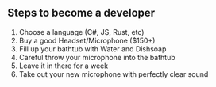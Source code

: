 ## Steps to become a developer

1. Choose a language (C#, JS, Rust, etc)
2. Buy a good Headset/Microphone ($150+)
3.  Fill up your bathtub with Water and Dishsoap
4. Careful throw your microphone into the bathtub
5. Leave it in there for a week
6. Take out your new microphone with perfectly clear sound 

<!--
**x3rt/x3rt** is a ✨ _special_ ✨ repository because its `README.md` (this file) appears on your GitHub profile.

Here are some ideas to get you started:

- 🔭 I’m currently working on ...
- 🌱 I’m currently learning ...
- 👯 I’m looking to collaborate on ...
- 🤔 I’m looking for help with ...
- 💬 Ask me about ...
- 📫 How to reach me: ...
- 😄 Pronouns: ...
- ⚡ Fun fact: ...
-->

